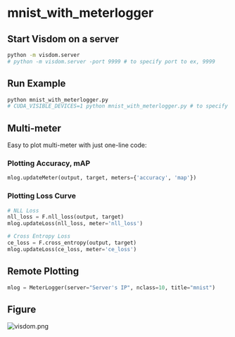 # mnist_with_meterlogger



## Start Visdom on a server

```bash
python -m visdom.server
# python -m visdom.server -port 9999 # to specify port to ex, 9999
```


## Run Example

```bash
python mnist_with_meterlogger.py
# CUDA_VISIBLE_DEVICES=1 python mnist_with_meterlogger.py # to specify GPU id to ex. 1
```

## Multi-meter

Easy to plot multi-meter with just one-line code:

### Plotting Accuracy, mAP

```python
mlog.updateMeter(output, target, meters={'accuracy', 'map'})
```

### Plotting Loss Curve

```python
# NLL Loss
nll_loss = F.nll_loss(output, target)
mlog.updateLoss(nll_loss, meter='nll_loss')

# Cross Entropy Loss
ce_loss = F.cross_entropy(output, target)
mlog.updateLoss(ce_loss, meter='ce_loss')
```

## Remote Plotting

```python
mlog = MeterLogger(server="Server's IP", nclass=10, title="mnist")
```


## Figure 

![visdom.png](meterlogger.png)

